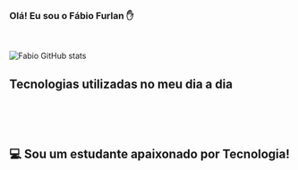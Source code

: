 ### Olá! Eu sou o Fábio Furlan ✋
<br/>

![Fabio GitHub stats](https://github-readme-stats.vercel.app/api?username=fabio-furlan&show_icons=true&theme=dark)

## Tecnologias utilizadas no meu dia a dia

<div style="display: inline_block"><br/>
<img align="center" alt "html5" src="https://img.shields.io/badge/HTML5-E34F26?style=for-the-badge&logo=html5&logoColor=white"/>
<img align="center" alt "html5" src="https://img.shields.io/badge/CSS-239120?&style=for-the-badge&logo=css3&logoColor=white"/>
<img align="center" alt "html5" src="https://img.shields.io/badge/JavaScript-323330?style=for-the-badge&logo=javascript&logoColor=F7DF1E"/>
<img align="center" alt "html5" src="https://img.shields.io/badge/C%23-239120?style=for-the-badge&logo=c-sharp&logoColor=white"/>
<img align="center" alt "html5" src="https://img.shields.io/badge/Python-14354C?style=for-the-badge&logo=python&logoColor=white"/>
</div><br/>

## 💻 Sou um estudante apaixonado por Tecnologia!


